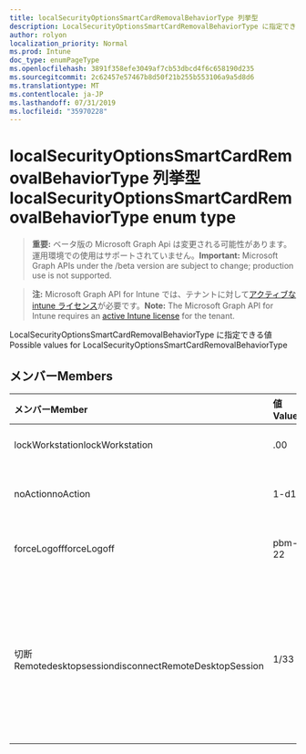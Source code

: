 ```yaml
---
title: localSecurityOptionsSmartCardRemovalBehaviorType 列挙型
description: LocalSecurityOptionsSmartCardRemovalBehaviorType に指定できる値
author: rolyon
localization_priority: Normal
ms.prod: Intune
doc_type: enumPageType
ms.openlocfilehash: 3891f358efe3049af7cb53dbcd4f6c658190d235
ms.sourcegitcommit: 2c62457e57467b8d50f21b255b553106a9a5d8d6
ms.translationtype: MT
ms.contentlocale: ja-JP
ms.lasthandoff: 07/31/2019
ms.locfileid: "35970228"
---
```

# <a name="localsecurityoptionssmartcardremovalbehaviortype-enum-type"></a><span data-ttu-id="341a7-103">localSecurityOptionsSmartCardRemovalBehaviorType 列挙型</span><span class="sxs-lookup"><span data-stu-id="341a7-103">localSecurityOptionsSmartCardRemovalBehaviorType enum type</span></span>

> <span data-ttu-id="341a7-104">**重要:** ベータ版の Microsoft Graph Api は変更される可能性があります。運用環境での使用はサポートされていません。</span><span class="sxs-lookup"><span data-stu-id="341a7-104">**Important:** Microsoft Graph APIs under the /beta version are subject to change; production use is not supported.</span></span>

> <span data-ttu-id="341a7-105">**注:** Microsoft Graph API for Intune では、テナントに対して[アクティブな intune ライセンス](https://go.microsoft.com/fwlink/?linkid=839381)が必要です。</span><span class="sxs-lookup"><span data-stu-id="341a7-105">**Note:** The Microsoft Graph API for Intune requires an [active Intune license](https://go.microsoft.com/fwlink/?linkid=839381) for the tenant.</span></span>

<span data-ttu-id="341a7-106">LocalSecurityOptionsSmartCardRemovalBehaviorType に指定できる値</span><span class="sxs-lookup"><span data-stu-id="341a7-106">Possible values for LocalSecurityOptionsSmartCardRemovalBehaviorType</span></span>

## <a name="members"></a><span data-ttu-id="341a7-107">メンバー</span><span class="sxs-lookup"><span data-stu-id="341a7-107">Members</span></span>
|<span data-ttu-id="341a7-108">メンバー</span><span class="sxs-lookup"><span data-stu-id="341a7-108">Member</span></span>|<span data-ttu-id="341a7-109">値</span><span class="sxs-lookup"><span data-stu-id="341a7-109">Value</span></span>|<span data-ttu-id="341a7-110">説明</span><span class="sxs-lookup"><span data-stu-id="341a7-110">Description</span></span>|
|:---|:---|:---|
|<span data-ttu-id="341a7-111">lockWorkstation</span><span class="sxs-lookup"><span data-stu-id="341a7-111">lockWorkstation</span></span>|<span data-ttu-id="341a7-112">.0</span><span class="sxs-lookup"><span data-stu-id="341a7-112">0</span></span>|<span data-ttu-id="341a7-113">アクションなし</span><span class="sxs-lookup"><span data-stu-id="341a7-113">No Action</span></span>|
|<span data-ttu-id="341a7-114">noAction</span><span class="sxs-lookup"><span data-stu-id="341a7-114">noAction</span></span>|<span data-ttu-id="341a7-115">1-d</span><span class="sxs-lookup"><span data-stu-id="341a7-115">1</span></span>|<span data-ttu-id="341a7-116">ワークステーションのロック</span><span class="sxs-lookup"><span data-stu-id="341a7-116">Lock Workstation</span></span>|
|<span data-ttu-id="341a7-117">forceLogoff</span><span class="sxs-lookup"><span data-stu-id="341a7-117">forceLogoff</span></span>|<span data-ttu-id="341a7-118">pbm-2</span><span class="sxs-lookup"><span data-stu-id="341a7-118">2</span></span>|<span data-ttu-id="341a7-119">強制的にログオフ</span><span class="sxs-lookup"><span data-stu-id="341a7-119">Force Logoff</span></span>|
|<span data-ttu-id="341a7-120">切断 Remotedesktopsession</span><span class="sxs-lookup"><span data-stu-id="341a7-120">disconnectRemoteDesktopSession</span></span>|<span data-ttu-id="341a7-121">1/3</span><span class="sxs-lookup"><span data-stu-id="341a7-121">3</span></span>|<span data-ttu-id="341a7-122">リモートリモートデスクトップサービスセッションの場合は切断する</span><span class="sxs-lookup"><span data-stu-id="341a7-122">Disconnect if a remote Remote Desktop Services session</span></span>|





